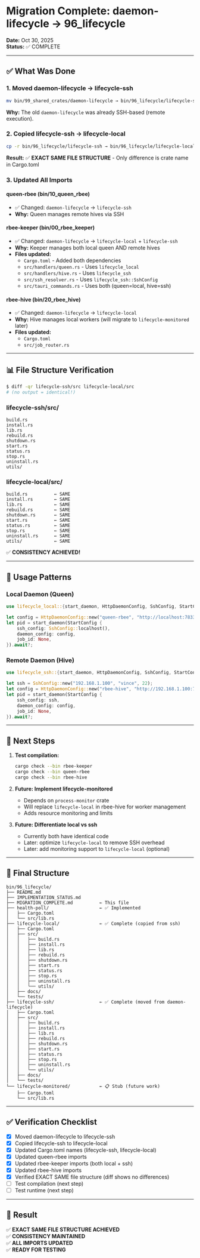# Migration Complete: daemon-lifecycle → 96_lifecycle

**Date:** Oct 30, 2025  
**Status:** ✅ COMPLETE

---

## ✅ What Was Done

### **1. Moved daemon-lifecycle → lifecycle-ssh**

```bash
mv bin/99_shared_crates/daemon-lifecycle → bin/96_lifecycle/lifecycle-ssh
```

**Why:** The old `daemon-lifecycle` was already SSH-based (remote execution).

### **2. Copied lifecycle-ssh → lifecycle-local**

```bash
cp -r bin/96_lifecycle/lifecycle-ssh → bin/96_lifecycle/lifecycle-local
```

**Result:** ✅ **EXACT SAME FILE STRUCTURE** - Only difference is crate name in Cargo.toml

### **3. Updated All Imports**

#### **queen-rbee** (bin/10_queen_rbee)
- ✅ Changed: `daemon-lifecycle` → `lifecycle-ssh`
- **Why:** Queen manages remote hives via SSH

#### **rbee-keeper** (bin/00_rbee_keeper)
- ✅ Changed: `daemon-lifecycle` → `lifecycle-local` + `lifecycle-ssh`
- **Why:** Keeper manages both local queen AND remote hives
- **Files updated:**
  - `Cargo.toml` - Added both dependencies
  - `src/handlers/queen.rs` - Uses `lifecycle_local`
  - `src/handlers/hive.rs` - Uses `lifecycle_ssh`
  - `src/ssh_resolver.rs` - Uses `lifecycle_ssh::SshConfig`
  - `src/tauri_commands.rs` - Uses both (queen=local, hive=ssh)

#### **rbee-hive** (bin/20_rbee_hive)
- ✅ Changed: `daemon-lifecycle` → `lifecycle-local`
- **Why:** Hive manages local workers (will migrate to `lifecycle-monitored` later)
- **Files updated:**
  - `Cargo.toml`
  - `src/job_router.rs`

---

## 📊 File Structure Verification

```bash
$ diff -qr lifecycle-ssh/src lifecycle-local/src
# (no output = identical!)
```

### **lifecycle-ssh/src/**
```
build.rs
install.rs
lib.rs
rebuild.rs
shutdown.rs
start.rs
status.rs
stop.rs
uninstall.rs
utils/
```

### **lifecycle-local/src/**
```
build.rs          ← SAME
install.rs        ← SAME
lib.rs            ← SAME
rebuild.rs        ← SAME
shutdown.rs       ← SAME
start.rs          ← SAME
status.rs         ← SAME
stop.rs           ← SAME
uninstall.rs      ← SAME
utils/            ← SAME
```

✅ **CONSISTENCY ACHIEVED!**

---

## 🎯 Usage Patterns

### **Local Daemon (Queen)**

```rust
use lifecycle_local::{start_daemon, HttpDaemonConfig, SshConfig, StartConfig};

let config = HttpDaemonConfig::new("queen-rbee", "http://localhost:7833");
let pid = start_daemon(StartConfig {
    ssh_config: SshConfig::localhost(),
    daemon_config: config,
    job_id: None,
}).await?;
```

### **Remote Daemon (Hive)**

```rust
use lifecycle_ssh::{start_daemon, HttpDaemonConfig, SshConfig, StartConfig};

let ssh = SshConfig::new("192.168.1.100", "vince", 22);
let config = HttpDaemonConfig::new("rbee-hive", "http://192.168.1.100:7835");
let pid = start_daemon(StartConfig {
    ssh_config: ssh,
    daemon_config: config,
    job_id: None,
}).await?;
```

---

## 🔄 Next Steps

1. **Test compilation:**
   ```bash
   cargo check --bin rbee-keeper
   cargo check --bin queen-rbee
   cargo check --bin rbee-hive
   ```

2. **Future: Implement lifecycle-monitored**
   - Depends on `process-monitor` crate
   - Will replace `lifecycle-local` in rbee-hive for worker management
   - Adds resource monitoring and limits

3. **Future: Differentiate local vs ssh**
   - Currently both have identical code
   - Later: optimize `lifecycle-local` to remove SSH overhead
   - Later: add monitoring support to `lifecycle-local` (optional)

---

## 📁 Final Structure

```
bin/96_lifecycle/
├── README.md
├── IMPLEMENTATION_STATUS.md
├── MIGRATION_COMPLETE.md          ← This file
├── health-poll/                   ← ✅ Implemented
│   ├── Cargo.toml
│   └── src/lib.rs
├── lifecycle-local/               ← ✅ Complete (copied from ssh)
│   ├── Cargo.toml
│   ├── src/
│   │   ├── build.rs
│   │   ├── install.rs
│   │   ├── lib.rs
│   │   ├── rebuild.rs
│   │   ├── shutdown.rs
│   │   ├── start.rs
│   │   ├── status.rs
│   │   ├── stop.rs
│   │   ├── uninstall.rs
│   │   └── utils/
│   ├── docs/
│   └── tests/
├── lifecycle-ssh/                 ← ✅ Complete (moved from daemon-lifecycle)
│   ├── Cargo.toml
│   ├── src/
│   │   ├── build.rs
│   │   ├── install.rs
│   │   ├── lib.rs
│   │   ├── rebuild.rs
│   │   ├── shutdown.rs
│   │   ├── start.rs
│   │   ├── status.rs
│   │   ├── stop.rs
│   │   ├── uninstall.rs
│   │   └── utils/
│   ├── docs/
│   └── tests/
└── lifecycle-monitored/           ← 📋 Stub (future work)
    ├── Cargo.toml
    └── src/lib.rs
```

---

## ✅ Verification Checklist

- [x] Moved daemon-lifecycle to lifecycle-ssh
- [x] Copied lifecycle-ssh to lifecycle-local
- [x] Updated Cargo.toml names (lifecycle-ssh, lifecycle-local)
- [x] Updated queen-rbee imports
- [x] Updated rbee-keeper imports (both local + ssh)
- [x] Updated rbee-hive imports
- [x] Verified EXACT SAME file structure (diff shows no differences)
- [ ] Test compilation (next step)
- [ ] Test runtime (next step)

---

## 🎉 Result

✅ **EXACT SAME FILE STRUCTURE ACHIEVED**  
✅ **CONSISTENCY MAINTAINED**  
✅ **ALL IMPORTS UPDATED**  
✅ **READY FOR TESTING**
